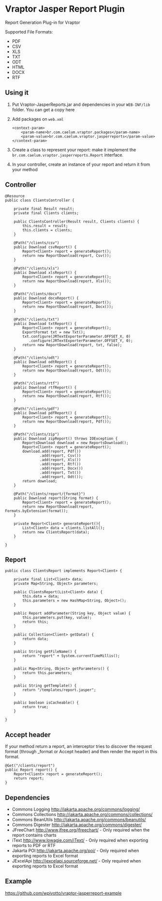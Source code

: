 Vraptor Jasper Report Plugin
======

Report Generation Plug-in for Vraptor

Supported File Formats:

* PDF
* CSV
* XLS
* TXT
* ODT
* HTML
* DOCX
* RTF

Using it
------

1.	Put Vraptor-JasperReports.jar and dependencies in your `WEB-INF/lib` folder. You can get a copy here
2.	Add packages on `web.xml`

		<context-param>
        	<param-name>br.com.caelum.vraptor.packages</param-name>
	        <param-value>br.com.caelum.vraptor.jasperreports</param-value>
    	</context-param>
    	
3.	Create a class to represent your report: make it implement the `br.com.caelum.vraptor.jasperreports.Report` interface.
4.	In your controller, create an instance of your report and return it from your method

Controller
--------

	@Resource
	public class ClientsController {

		private final Result result;
		private final Clients clients;
	
		public ClientsController(Result result, Clients clients) {
			this.result = result;
			this.clients = clients;
		}
		
		@Path("/clients/csv") 
		public Download csvReport() {
			Report<Client> report = generateReport();
			return new ReportDownload(report, Csv());
		}
		
		@Path("/clients/xls") 
		public Download xlsReport() {
			Report<Client> report = generateReport();
			return new ReportDownload(report, Xls());
		}
		
		@Path("/clients/docx") 
		public Download docxReport() {
			Report<Client> report = generateReport();
			return new ReportDownload(report, Docx());
		}
		
		@Path("/clients/txt") 
		public Download txtReport() {
			Report<Client> report = generateReport();
			ExportFormat txt = new Txt();
			txt.configure(JRTextExporterParameter.OFFSET_X, 0)
			   .configure(JRTextExporterParameter.OFFSET_Y, 0);
			return new ReportDownload(report, txt, false);
		}
		
		@Path("/clients/odt") 
		public Download odtReport() {
			Report<Client> report = generateReport();
			return new ReportDownload(report, Odt());
		}
		
		@Path("/clients/rtf") 
		public Download rtfReport() {
			Report<Client> report = generateReport();
			return new ReportDownload(report, Rtf());
		}
		
		@Path("/clients/pdf") 
		public Download pdfReport() {
			Report<Client> report = generateReport();
			return new ReportDownload(report, Pdf());
		}
		
		@Path("/clients/zip") 
		public Download zipReport() throws IOException {
			ReportsDownload download = new ReportsDownload();
			Report<Client> report = generateReport();
			download.add(report, Pdf())
					.add(report, Csv())
					.add(report, Xls())
					.add(report, Rtf())
					.add(report, Docx())
					.add(report, Txt())
					.add(report, Odt());
			return download;
		}
		
		@Path("/clients/report/{format}") 
		public Download report(String format) {
			Report<Client> report = generateReport();
			return new ReportDownload(report, Formats.byExtension(format));
		}
		
		private Report<Client> generateReport(){
			List<Client> data = clients.listAll();
			return new ClientsReport(data);
		}
	
	}

Report
--------

	public class ClientsReport implements Report<Client> {
	
		private final List<Client> data;
		private Map<String, Object> parameters;
		
		public ClientsReport(List<Client> data) {
			this.data = data;
			this.parameters = new HashMap<String, Object>();
		}
	
		public Report addParameter(String key, Object value) {
			this.parameters.put(key, value);
			return this;
		}
	
		public Collection<Client> getData() {
			return data;
		}
	
		public String getFileName() {
			return "report" + System.currentTimeMillis();
		}
	
		public Map<String, Object> getParameters() {
			return this.parameters;
		}
	
		public String getTemplate() {
			return "/templates/report.jasper";
		}

		public boolean isCacheable() {
			return true;
		}
	
	}
	
	
Accept header
------

If your method return a report, an interceptor tries to discover the request format (through _format or Accept header) and then render the report in 
this format.

	@Get("/clients/report") 
	public Report report() {
		Report<Client> report = generateReport();
		return report;
	}

Dependencies
------

* Commons Logging <http://jakarta.apache.org/commons/logging/>
* Commons Collections <http://jakarta.apache.org/commons/collections/>
* Commons BeanUtils <http://jakarta.apache.org/commons/beanutils/>
* Commons Digester <http://jakarta.apache.org/commons/digester/>
* JFreeChart <http://www.jfree.org/jfreechart/> - Only required when the report contains charts
* iText <http://www.lowagie.com/iText/> - Only required when exporting reports to PDF or RTF
* Jakarta POI <http://jakarta.apache.org/poi/> - Only required when exporting reports to Excel format
* JExcelApi <http://jexcelapi.sourceforge.net/> - Only required when exporting reports to Excel format


Example
------

<https://github.com/wpivotto/vraptor-jasperreport-example>

